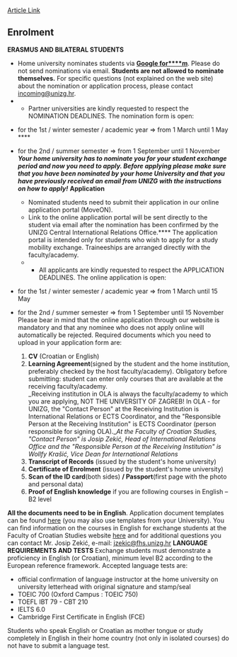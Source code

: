 [Article Link](https://www.fhs.hr/en/guide_for_international_students/enrolment_procedure)

## Enrolment
**ERASMUS AND BILATERAL STUDENTS**
  * Home university nominates students via [**Google for****m**](https://forms.gle/QPxzFEx4wxenjryFA). Please do not send nominations via email. **Students are not allowed to nominate themselves.** For specific questions (not explained on the web site) about the nomination or application process, please contact [incoming@unizg.hr](javascript:cms_mail\('incoming','unizg.hr','',''\)).
  *   * Partner universities are kindly requested to respect the NOMINATION DEADLINES. The nomination form is open:


- for the 1st / winter semester / academic year => from 1 March until 1 May ****
- for the 2nd / summer semester => from 1 September until 1 November
_**Your home university has to nominate you for your student exchange period and now you need to apply. Before applying please make sure that you have been nominated by your home University and that you have previously received an email from UNIZG with the instructions on how to apply!**_
**Application**
  * Nominated students need to submit their application in our online application portal (MoveON).
  * Link to the online application portal will be sent directly to the student via email after the nomination has been confirmed by the UNIZG Central International Relations Office.**** The application portal is intended only for students who wish to apply for a study mobility exchange. Traineeships are arranged directly with the faculty/academy.
  *   * All applicants are kindly requested to respect the APPLICATION DEADLINES. The online application is open:


- for the 1st / winter semester / academic year => from 1 March until 15 May
- for the 2nd / summer semester => from 1 September until 15 November
Please bear in mind that the online application through our website is mandatory and that any nominee who does not apply online will automatically be rejected. 
Required documents which you need to upload in your application form are:
  1. **CV** (Croatian or English)
  2. **Learning Agreement**(signed by the student and the home institution, preferably checked by the host faculty/academy). Obligatory before submitting: student can enter only courses that are available at the receiving faculty/academy.  
_Receiving institution in OLA is always the faculty/academy to which you are applying, NOT THE UNIVERSITY OF ZAGREB! In OLA - for UNIZG, the "Contact Person" at the Receiving Institution is International Relations or ECTS Coordinator, and the "Responsible Person at the Receiving Institution" is ECTS Coordinator (person responsible for signing OLA).__At the Faculty of Croatian Studies, "Contact Person" is Josip Zekić, Head of International Relations Office and the "Responsible Person at the Receiving Institution" is Wollfy Krašić, Vice Dean for International Relations_
  3. **Transcript of Records** (issued by the student's home university)
  4. **Certificate of Enrolment** (issued by the student's home university)
  5. **Scan of the ID card**(both sides) **/ Passport**(first page with the photo and personal data)
  6. **Proof of English knowledge** if you are following courses in English – B2 level


**All the documents need to be in English**. Application document templates can be found [here](http://www.unizg.hr/index.php?id=708) (you may also use templates from your University).
You can find information on the courses in English for exchange students at the Faculty of Croatian Studies website [here](https://www.fhs.unizg.hr/en/courses-in-foreign-languages) and for additional questions you can contact Mr. Josip Zekić, e-mail: j[zekic@fhs.unizg.hr](javascript:cms_mail\('jzekic','fhs.unizg.hr','',''\))
**LANGUAGE REQUIREMENTS AND TESTS**
Exchange students must demonstrate a proficiency in English (or Croatian), minimum level B2 according to the European reference framework. 
Accepted language tests are:
  * official confirmation of language instructor at the home university on university letterhead with original signature and stamp/seal
  * TOEIC 700 (Oxford Campus : TOEIC 750)
  * TOEFL IBT 79 - CBT 210
  * IELTS 6.0
  * Cambridge First Certificate in English (FCE)


Students who speak English or Croatian as mother tongue or study completely in English in their home country (not only in isolated courses) do not have to submit a language test.
  

